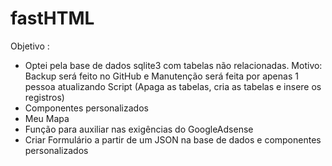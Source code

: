 # fastHTML

Objetivo :
- Optei pela base de dados sqlite3 com tabelas não relacionadas.
  Motivo: Backup será feito no GitHub e Manutenção será feita por apenas 1 pessoa atualizando Script (Apaga as tabelas, cria as tabelas e insere os registros)
- Componentes personalizados
- Meu Mapa
- Função para auxiliar nas exigências do GoogleAdsense
- Criar Formulário a partir de um JSON na base de dados e componentes personalizados

